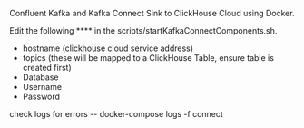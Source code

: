 Confluent Kafka and Kafka Connect Sink to ClickHouse Cloud using Docker.

Edit the following **** in the scripts/startKafkaConnectComponents.sh.
- hostname (clickhouse cloud service address)
- topics (these will be mapped to a ClickHouse Table, ensure table is created first)
- Database
- Username
- Password


check logs for errors
-- docker-compose logs -f connect
